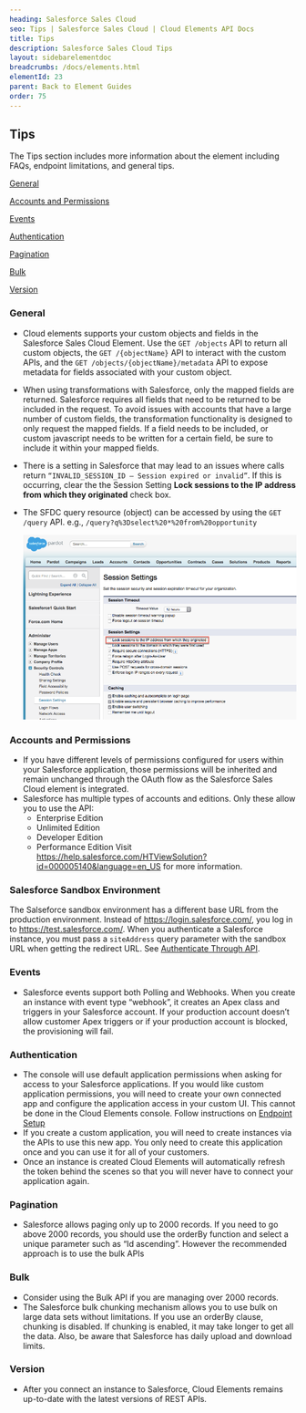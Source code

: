 ```yaml
---
heading: Salesforce Sales Cloud
seo: Tips | Salesforce Sales Cloud | Cloud Elements API Docs
title: Tips
description: Salesforce Sales Cloud Tips
layout: sidebarelementdoc
breadcrumbs: /docs/elements.html
elementId: 23
parent: Back to Element Guides
order: 75
---
```


## Tips

The Tips section includes more information about the element including FAQs, endpoint limitations, and general tips.

[General](#general)

[Accounts and Permissions](#accounts-and-permissions)

[Events](#events)

[Authentication](#authentication)

[Pagination](#pagination)

[Bulk](#bulk)

[Version](#version)

### General

* Cloud elements supports your custom objects and fields in the Salesforce Sales Cloud Element. Use the `GET /objects` API to return all custom objects, the `GET /{objectName}` API to interact with the custom APIs, and the `GET /objects/{objectName}/metadata` API to expose metadata for fields associated with your custom object.
* When using transformations with Salesforce, only the mapped fields are returned. Salesforce requires all fields that need to be returned to be included in the request. To avoid issues with accounts that have a large number of custom fields, the transformation functionality is designed to only request the mapped fields. If a field needs to be included, or custom javascript needs to be written for a certain field, be sure to include it within your mapped fields.
* There is a setting in Salesforce that may lead to an issues where calls return ``“INVALID_SESSION_ID – Session expired or invalid”``. If this is occurring, clear the  the Session Setting __Lock sessions to the IP address from which they originated__ check box.
* The SFDC query resource (object) can be accessed by using the `GET /query` API. e.g., `/query?q%3Dselect%20*%20from%20opportunity`

  ![Salesforce Tips Session Settings](img/Salesforce_Tips_SessionSettings.png)

### Accounts and Permissions

* If you have different levels of permissions configured for users within your Salesforce application, those permissions will be inherited and remain unchanged through the OAuth flow as the Salesforce Sales Cloud element is integrated.
* Salesforce has multiple types of accounts and editions. Only these allow you to use the API:
  * Enterprise Edition
  * Unlimited Edition
  * Developer Edition
  * Performance Edition
Visit https://help.salesforce.com/HTViewSolution?id=000005140&language=en_US for more information.

### Salesforce Sandbox Environment

The Salseforce sandbox environment has a different base URL from the production environment. Instead of https://login.salesforce.com/, you log in to https://test.salesforce.com/. When you authenticate a Salesforce instance, you must pass a `siteAddress` query parameter with the sandbox URL when getting the redirect URL. See [Authenticate Through API](salesforce-create-instance.html#authenticate-through-api).

### Events

* Salesforce events support both Polling and Webhooks. When you create an instance with event type  “webhook”, it creates an Apex class and triggers in your Salesforce account. If your production account doesn’t allow customer Apex triggers or if your production account is blocked, the provisioning will fail.

### Authentication

* The console will use default application permissions when asking for access to your Salesforce applications. If you would like custom application permissions, you will need to create your own connected app and configure the application access in your custom UI. This cannot be done in the Cloud Elements console. Follow instructions on [Endpoint Setup](https://developers.cloud-elements.com/docs/elements/salesforce/salesforce-endpoint-setup.html)
* If you create a custom application, you will need to create instances via the APIs to use this new app. You only need to create this application once and you can use it for all of your customers.
* Once an instance is created Cloud Elements will automatically refresh the token behind the scenes so that you will never have to connect your application again.

### Pagination

* Salesforce allows paging only up to 2000 records. If you need to go above 2000 records, you should use the orderBy function and select a unique parameter such as “Id ascending”. However the recommended approach is to use the bulk APIs

### Bulk

* Consider using the Bulk API if you are managing over 2000 records.
* The Salesforce bulk chunking mechanism allows you to use bulk on large data sets without limitations. If you use an orderBy clause, chunking is disabled. If chunking is enabled, it may take longer to get all the data. Also, be aware that Salesforce has daily upload and download limits.

### Version

* After you connect an instance to Salesforce, Cloud Elements remains up-to-date with the latest versions of REST APIs.
